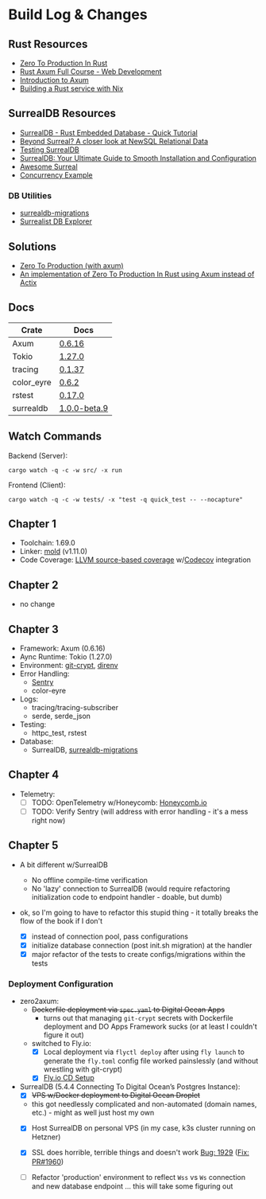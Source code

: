 # Build Log & Changes

## Rust Resources
- [Zero To Production In Rust](https://www.zero2prod.com/)
- [Rust Axum Full Course - Web Development](https://www.youtube.com/watch?v=XZtlD_m59sM)
- [Introduction to Axum](https://www.youtube.com/playlist?list=PLrmY5pVcnuE-_CP7XZ_44HN-mDrLQV4nS)
- [Building a Rust service with Nix](https://fasterthanli.me/series/building-a-rust-service-with-nix)

## SurrealDB Resources
- [SurrealDB - Rust Embedded Database - Quick Tutorial](https://www.youtube.com/watch?v=iOyvum0D3LM)
- [Beyond Surreal? A closer look at NewSQL Relational Data](https://www.youtube.com/watch?v=LCAIkx1p1k0)
- [Testing SurrealDB](https://dev.to/ndrean/testing-surrealdb-1kjl)
- [SurrealDB: Your Ultimate Guide to Smooth Installation and Configuration](https://travishorn.com/surrealdb-your-ultimate-guide-to-smooth-installation-and-configuration)
- [Awesome Surreal](https://github.com/surrealdb/awesome-surreal)
- [Concurrency Example](https://github.com/surrealdb/surrealdb/blob/main/lib/examples/concurrency/main.rs)
### DB Utilities
- [surrealdb-migrations](https://github.com/Odonno/surrealdb-migrations/)
- [Surrealist DB Explorer](https://github.com/StarlaneStudios/Surrealist)

## Solutions
- [Zero To Production (with axum)](https://github.com/mattiapenati/zero2prod)
- [An implementation of Zero To Production In Rust using Axum instead of Actix](https://github.com/SaadiSave/zero2prod)


## Docs

| Crate | Docs |
| --- | --- |
| Axum | [0.6.16](https://docs.rs/axum/0.6.16/axum/) |
| Tokio | [1.27.0](https://docs.rs/tokio/1.27.0/tokio/) |
| tracing | [0.1.37](https://docs.rs/tracing/0.1.37/tracing/) |
| color_eyre | [0.6.2](https://docs.rs/color-eyre/0.6.2/color_eyre/) |
| rstest | [0.17.0](https://docs.rs/rstest/0.17.0/rstest/) |
| surrealdb | [1.0.0-beta.9](https://docs.rs/surrealdb/1.0.0-beta.9+20230402/surrealdb/) |

## Watch Commands
Backend (Server):

`cargo watch -q -c -w src/ -x run`

Frontend (Client):

`cargo watch -q -c -w tests/ -x "test -q quick_test -- --nocapture"`

## Chapter 1
- Toolchain: 1.69.0
- Linker: [mold](https://github.com/rui314/mold) (v1.11.0)
- Code Coverage: [LLVM source-based coverage](https://github.com/taiki-e/cargo-llvm-cov) w/[Codecov](https://about.codecov.io/) integration

## Chapter 2
- no change

## Chapter 3
- Framework: Axum (0.6.16)
- Aync Runtime: Tokio (1.27.0)
- Environment: [git-crypt](https://dev.to/heroku/how-to-manage-your-secrets-with-git-crypt-56ih), [direnv](https://direnv.net/)
- Error Handling:
  - [Sentry](https://www.sentry.io)
  - color-eyre
- Logs:
  - tracing/tracing-subscriber
  - serde, serde_json
- Testing:
  - httpc_test, rstest
- Database:
  - SurrealDB, [surrealdb-migrations](https://github.com/Odonno/surrealdb-migrations)

## Chapter 4
- Telemetry:
  - [ ] TODO: OpenTelemetry w/Honeycomb: [Honeycomb.io](https://ui.honeycomb.io)
  - [ ] TODO: Verify Sentry (will address with error handling - it's a mess right now)

## Chapter 5
- A bit different w/SurrealDB
  - No offline compile-time verification
  - No 'lazy' connection to SurrealDB (would require refactoring initialization code to endpoint handler - doable, but dumb)

- ok, so I'm going to have to refactor this stupid thing - it totally breaks the flow of the book if I don't
  - [x] instead of connection pool, pass configurations
  - [x] initialize database connection (post init.sh migration) at the handler
  - [x] major refactor of the tests to create configs/migrations within the tests

### Deployment Configuration
- zero2axum:
  - ~~Dockerfile deployment via `spec.yaml` to Digital Ocean Apps~~
    - turns out that managing `git-crypt` secrets with Dockerfile deployment and DO Apps Framework sucks (or at least I couldn't figure it out)
  - switched to Fly.io:
    - [x] Local deployment via `flyctl deploy` after using `fly launch` to generate the `fly.toml` config file worked painslessly (and without wrestling with git-crypt)
    - [x] [Fly.io CD Setup](https://fly.io/docs/app-guides/continuous-deployment-with-github-actions/)
- SurrealDB (5.4.4 Connecting To Digital Ocean’s Postgres Instance): 
  - [x] ~~VPS w/Docker deployment to Digital Ocean Droplet~~
  - this got needlessly complicated and non-automated (domain names, etc.) - might as well just host my own
  - [x] Host SurrealDB on personal VPS (in my case, k3s cluster running on Hetzner)
  - [x] SSL does horrible, terrible things and doesn't work [Bug: 1929](https://github.com/surrealdb/surrealdb/issues/1929) ([Fix: PR#1960](https://github.com/surrealdb/surrealdb/pull/1960))
  - [ ] Refactor 'production' environment to reflect `Wss` vs `Ws` connection and new database endpoint ... this will take some figuring out



    

